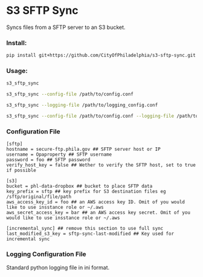 # S3 SFTP Sync

Syncs files from a SFTP server to an S3 bucket.

### Install:

```sh
pip install git+https://github.com/CityOfPhiladelphia/s3-sftp-sync.git
```

### Usage:

```sh
s3_sftp_sync
```

```sh
s3_sftp_sync --config-file /path/to/config.conf
```

```sh
s3_sftp_sync --logging-file /path/to/logging_config.conf
```

```sh
s3_sftp_sync --config-file /path/to/config.conf --logging-file /path/to/logging_config.conf
```

### Configuration File

```
[sftp]
hostname = secure-ftp.phila.gov ## SFTP server host or IP
username = Opaproperty ## SFTP username
password = foo ## SFTP password
verify_host_key = false ## Wether to verify the SFTP host, set to true if possible

[s3]
bucket = phl-data-dropbox ## bucket to place SFTP data
key_prefix = sftp ## key prefix for S3 destination files eg /sftp/original/file/path
aws_access_key_id = foo ## an AWS access key ID. Omit of you would like to use insstance role or ~/.aws
aws_secret_access_key = bar ## an AWS access key secret. Omit of you would like to use insstance role or ~/.aws

[incremental_sync] ## remove this section to use full sync
last_modified_s3_key = sftp-sync-last-modified ## Key used for incremental sync
```

### Logging Configuration File

Standard python logging file in ini format.